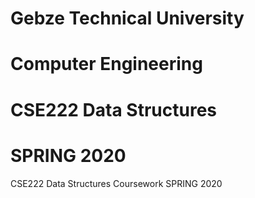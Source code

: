 # Gebze Technical University
# Computer Engineering
# CSE222 Data Structures
# SPRING 2020

CSE222 Data Structures Coursework SPRING 2020
